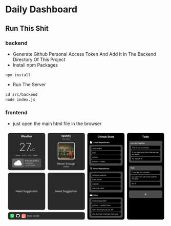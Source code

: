 # Daily Dashboard 

## Run This Shit
### backend
- Generate Github Personal Access Token And Add It In The Backend Directory Of This Project
- Install npm Packages
```
npm install

```
- Run The Server
```
cd src/backend
node index.js

```
### frontend 
- just open the main html file in the browser


![FigmaDesign](./screenshot/daily_dashboard.png)
